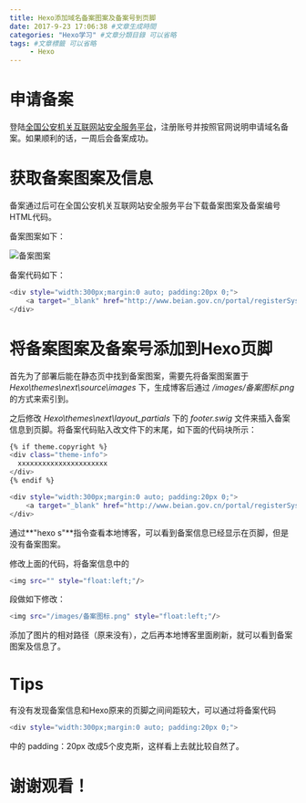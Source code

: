 ```yaml
---
title: Hexo添加域名备案图案及备案号到页脚
date: 2017-9-23 17:06:38 #文章生成時間
categories: "Hexo学习" #文章分類目錄 可以省略
tags: #文章標籤 可以省略
     - Hexo
---
```


# 申请备案

登陆[全国公安机关互联网站安全服务平台](http://www.beian.gov.cn/portal/index)，注册账号并按照官网说明申请域名备案。如果顺利的话，一周后会备案成功。

<!-- more -->

# 获取备案图案及信息

备案通过后可在全国公安机关互联网站安全服务平台下载备案图案及备案编号HTML代码。

备案图案如下：

![备案图案](http://ow2qstwlo.bkt.clouddn.com/Blog/170923/iBkBLFmHGI.png?imageslim "备案图案")

备案代码如下：

``` bash
<div style="width:300px;margin:0 auto; padding:20px 0;">
    <a target="_blank" href="http://www.beian.gov.cn/portal/registerSystemInfo?recordcode=51010602000549" style="display:inline-block;text-decoration:none;height:20px;line-height:20px;"><img src="" style="float:left;"/><p style="float:left;height:20px;line-height:20px;margin: 0px 0px 0px 5px; color:#939393;">川公网安备 51010602000549号</p></a>
</div>
```

# 将备案图案及备案号添加到Hexo页脚

首先为了部署后能在静态页中找到备案图案，需要先将备案图案置于 *Hexo\themes\next\source\images* 下，生成博客后通过 */images/备案图标.png* 的方式来索引到。

之后修改 *Hexo\themes\next\layout\_partials* 下的 *footer.swig* 文件来插入备案信息到页脚。将备案代码贴入改文件下的末尾，如下面的代码块所示：

``` bash
{% if theme.copyright %}
<div class="theme-info">
  xxxxxxxxxxxxxxxxxxxxxx
</div>
{% endif %}

<div style="width:300px;margin:0 auto; padding:20px 0;">
    <a target="_blank" href="http://www.beian.gov.cn/portal/registerSystemInfo?recordcode=51010602000549" style="display:inline-block;text-decoration:none;height:20px;line-height:20px;"><img src="" style="float:left;"/><p style="float:left;height:20px;line-height:20px;margin: 0px 0px 0px 5px; color:#939393;">川公网安备 51010602000549号</p></a>
</div>
```

通过**"hexo s"**指令查看本地博客，可以看到备案信息已经显示在页脚，但是没有备案图案。

修改上面的代码，将备案信息中的

``` bash
<img src="" style="float:left;"/>
```

段做如下修改：

``` bash
<img src="/images/备案图标.png" style="float:left;"/>
```

添加了图片的相对路径（原来没有），之后再本地博客里面刷新，就可以看到备案图案及信息了。

# Tips

有没有发现备案信息和Hexo原来的页脚之间间距较大，可以通过将备案代码

``` bash
<div style="width:300px;margin:0 auto; padding:20px 0;">
```

中的 padding：20px 改成5个皮克斯，这样看上去就比较自然了。

# 谢谢观看！


